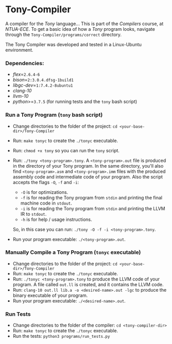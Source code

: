 # Tony-Compiler
A compiler for the _Tony_ language... This is part of the _Compilers_ course, at _NTUA-ECE_. To get a basic idea of how a _Tony_ program looks, navigate through the `Tony-Compiler/programs/correct` directory.

The Tony Compiler was developed and tested in a Linux-Ubuntu environment.

### Dependencies:
- _flex_=`2.6.4-6`
- _bison_=`2:3.0.4.dfsg-1build1`
- _libgc-dev_=`1:7.4.2-8ubuntu1`
- _clang-10_
- _llvm-10_
- _python_>=`3.7.5` (for running tests and the `tony` bash script)


### Run a Tony Program (`tony` bash script)
- Change directories to the folder of the project: `cd <your-base-dir>/Tony-Compiler`
- Run: `make tonyc` to create the `./tonyc` executable.
- Run: `chmod +x tony` so you can run the `tony` script.
- Run: `./tony <tony-program>.tony`. A `<tony-program>.out` file is produced in the directory
of your Tony program. In the same directory, you'll also find `<tony-program>.asm` and
`<tony-program>.imm` files with the produced assembly code and
intermediate code of your program.
Also the script accepts the flags `-O`, `-f` and `-i`:
  - `-O` is for optimizations.
  - `-f` is for reading the Tony program from `stdin` and printing the final machine code in `stdout`.
  - `-i` is for reading the Tony program from `stdin` and printing the LLVM IR to `stdout`.
  - `-h` is for help / usage instructions.

  So, in this case you can run: `./tony -O -f -i <tony-program>.tony`.
- Run your program executable: `./<tony-program>.out`.

### Manually Compile a Tony Program (`tonyc` executable)
- Change directories to the folder of the project: `cd <your-base-dir>/Tony-Compiler`
- Run: `make tonyc` to create the `./tonyc` executable.
- Run: `./tonyc <tony-program>.tony` to produce the LLVM code of your program.
  A file called `out.ll` is created, and it contains the LLVM code.
- Run: `clang-10 out.ll lib.a -o <desired-name>.out -lgc` to produce the binary executable of your program.
- Run your program executable: `./<desired-name>.out`.

### Run Tests
- Change directories to the folder of the compiler: `cd <tony-compiler-dir>`
- Run: `make tonyc` to create the `./tonyc` executable.
- Run the tests: `python3 programs/run_tests.py`
